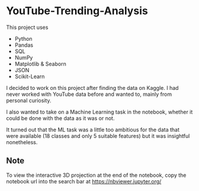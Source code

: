 # YouTube-Trending-Analysis

This project uses
* Python
* Pandas
* SQL
* NumPy
* Matplotlib & Seaborn
* JSON
* Scikit-Learn

I decided to work on this project after finding the data on Kaggle. I had never worked with YouTube data before and wanted to, mainly from personal curiosity.

I also wanted to take on a Machine Learning task in the notebook, whether it could be done with the data as it was or not.

It turned out that the ML task was a little too ambitious for the data that were available (18 classes and only 5 suitable features) but it was insightful nonetheless.

## Note
To view the interactive 3D projection at the end of the notebook, copy the notebook url into the search bar at https://nbviewer.jupyter.org/
